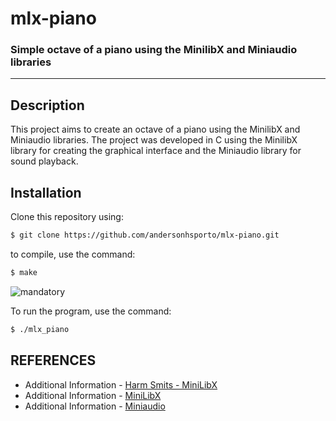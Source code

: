 # mlx-piano

### Simple octave of a piano using the MinilibX and Miniaudio libraries
<hr>

## Description

This project aims to create an octave of a piano using the MinilibX and Miniaudio libraries. The project was developed in C using the MinilibX library for creating the graphical interface and the Miniaudio library for sound playback.

## Installation

Clone this repository using:
```sh
$ git clone https://github.com/andersonhsporto/mlx-piano.git
```
to compile, use the command:
```sh
$ make
```
![mandatory](resources\keys.png)

To run the program, use the command:
```sh
$ ./mlx_piano
```

## REFERENCES
* Additional Information - [Harm Smits - MiniLibX](https://harm-smits.github.io/42docs/libs/minilibx) 
* Additional Information - [MiniLibX](https://github.com/42Paris/minilibx-linux) 
* Additional Information - [Miniaudio](https://miniaud.io/index.html)
